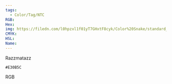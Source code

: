 ```yaml
---
tags:
  - Color/Tag/NTC
RGB:
Hex:
img: https://filedn.com/l0hpzxl1f01yT7GHxtF8cyk/Color%20Snake/standard_csv_to_svg//E30B5C.svg
CMYK:
HSL:
Name:
---
```

Razzmatazz
```palette
#E30B5C
```
RGB
